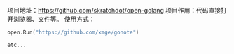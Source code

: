 项目地址：https://github.com/skratchdot/open-golang
项目作用：代码直接打开浏览器、文件等。
使用方式：
```go
open.Run("https://github.com/xmge/gonote")

etc...

```